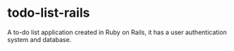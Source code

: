 todo-list-rails
===============
A to-do list application created in Ruby on Rails, it has a user authentication system and database.

